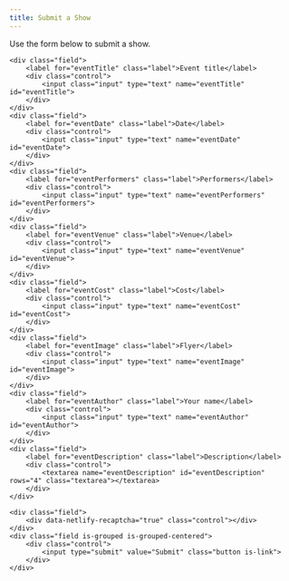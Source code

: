 ```yaml
---
title: Submit a Show
---
```


Use the form below to submit a show. 

<form method="POST" name="Show" data-netlify="true">

    <div class="field">
        <label for="eventTitle" class="label">Event title</label>
        <div class="control">
            <input class="input" type="text" name="eventTitle" id="eventTitle">
        </div>
    </div>
    <div class="field">
        <label for="eventDate" class="label">Date</label>
        <div class="control">
            <input class="input" type="text" name="eventDate" id="eventDate">
        </div>
    </div>
    <div class="field">
        <label for="eventPerformers" class="label">Performers</label>
        <div class="control">
            <input class="input" type="text" name="eventPerformers" id="eventPerformers">
        </div>
    </div>
    <div class="field">
        <label for="eventVenue" class="label">Venue</label>
        <div class="control">
            <input class="input" type="text" name="eventVenue" id="eventVenue">
        </div>
    </div>
    <div class="field">
        <label for="eventCost" class="label">Cost</label>
        <div class="control">
            <input class="input" type="text" name="eventCost" id="eventCost">
        </div>
    </div>
    <div class="field">
        <label for="eventImage" class="label">Flyer</label>
        <div class="control">
            <input class="input" type="text" name="eventImage" id="eventImage">
        </div>
    </div>
    <div class="field">
        <label for="eventAuthor" class="label">Your name</label>
        <div class="control">
            <input class="input" type="text" name="eventAuthor" id="eventAuthor">
        </div>
    </div>
    <div class="field">
        <label for="eventDescription" class="label">Description</label>
        <div class="control">
            <textarea name="eventDescription" id="eventDescription" rows="4" class="textarea"></textarea>
        </div>
    </div>

    <div class="field">
        <div data-netlify-recaptcha="true" class="control"></div>
    </div>
    <div class="field is-grouped is-grouped-centered">
        <div class="control">
            <input type="submit" value="Submit" class="button is-link">
        </div>
    </div>
</form>